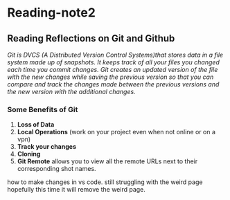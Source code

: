 # Reading-note2

## Reading Reflections on Git and Github

  *Git is DVCS (A Distributed Version Control Systems)that stores data in a file system made up of snapshots. It keeps track of all your files you changed each time you commit changes. Git creates an updated version of the file with the new changes while saving the previous version so that you can compare and track the changes made between the previous versions and the new version with the additional changes.*

  ### Some Benefits of Git
  
  1. **Loss of Data**
  2. **Local Operations** (work on your project even when not online or on a vpn)
  3. **Track your changes**
  4. **Cloning**
  5. **Git Remote** allows you to view all the remote URLs next to their corresponding shot names.

  how to make changes in vs code.
 still struggling with the weird page
 hopefully this time it will remove the weird page.
